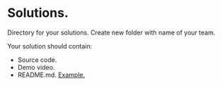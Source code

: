 Solutions.
===
Directory for your solutions. Create new folder with name of your team. 

Your solution should contain:
- Source code.
- Demo video.
- README.md. [Example.](https://github.com/Frichetten/CVE-2019-5736-PoC)